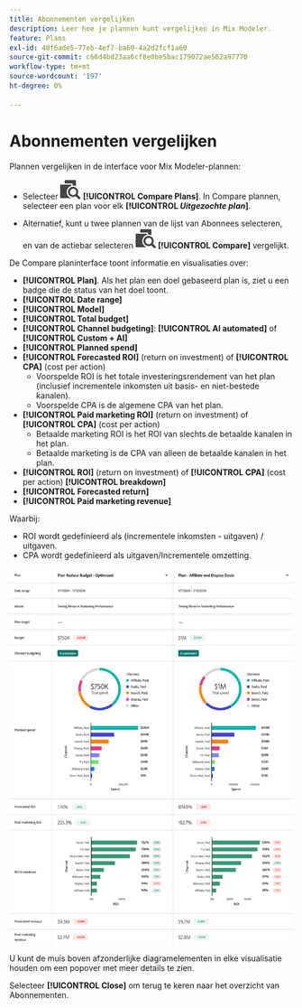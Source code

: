 ```yaml
---
title: Abonnementen vergelijken
description: Leer hoe je plannen kunt vergelijken in Mix Modeler.
feature: Plans
exl-id: 40f6ade5-77eb-4ef7-ba60-4a2d2fcf1a60
source-git-commit: c66d4bd23aa6cf8e0be5bac179072ae562a97770
workflow-type: tm+mt
source-wordcount: '197'
ht-degree: 0%

---
```


# Abonnementen vergelijken

Plannen vergelijken in de interface voor Mix Modeler-plannen:

* Selecteer ![ vergelijken ](/help/assets/icons/Compare.svg) **[!UICONTROL Compare Plans]**. In Compare plannen, selecteer een plan voor elk **[!UICONTROL _Uitgezochte plan_]**.

* Alternatief, kunt u twee plannen van de lijst van Abonnees selecteren, en van de actiebar selecteren ![ ](/help/assets/icons/Compare.svg) **[!UICONTROL Compare]** vergelijkt.

De Compare planinterface toont informatie en visualisaties over:

* **[!UICONTROL Plan]**. Als het plan een doel gebaseerd plan is, ziet u een badge die de status van het doel toont.
* **[!UICONTROL Date range]**
* **[!UICONTROL Model]**
* **[!UICONTROL Total budget]**
* **[!UICONTROL Channel budgeting]**: **[!UICONTROL AI automated]** of **[!UICONTROL Custom + AI]**
* **[!UICONTROL Planned spend]**
* **[!UICONTROL Forecasted ROI]** (return on investment) of **[!UICONTROL CPA]** (cost per action)
   * Voorspelde ROI is het totale investeringsrendement van het plan (inclusief incrementele inkomsten uit basis- en niet-bestede kanalen).
   * Voorspelde CPA is de algemene CPA van het plan.
* **[!UICONTROL Paid marketing ROI]** (return on investment) of **[!UICONTROL CPA]** (cost per action)
   * Betaalde marketing ROI is het ROI van slechts de betaalde kanalen in het plan.
   * Betaalde marketing is de CPA van alleen de betaalde kanalen in het plan.
* **[!UICONTROL ROI]** (return on investment) of **[!UICONTROL CPA]** (cost per action) **[!UICONTROL breakdown]**
* **[!UICONTROL Forecasted return]**
* **[!UICONTROL Paid marketing revenue]**

Waarbij:

* ROI wordt gedefinieerd als (incrementele inkomsten - uitgaven) / uitgaven.
* CPA wordt gedefinieerd als uitgaven/Incrementele omzetting.


![ vergelijk plannen ](/help/assets/compare-plans.png)

U kunt de muis boven afzonderlijke diagramelementen in elke visualisatie houden om een popover met meer details te zien.

Selecteer **[!UICONTROL Close]** om terug te keren naar het overzicht van Abonnementen.

